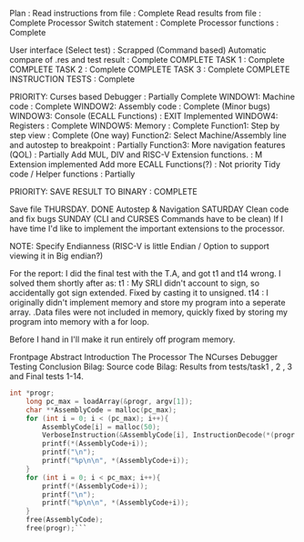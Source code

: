 
Plan :
Read instructions from file 					: Complete
Read results from file							: Complete
Processor Switch statement  					: Complete
	Processor functions							: Complete

User interface (Select test)					: Scrapped (Command based)
Automatic compare of .res and test result 		: Complete
COMPLETE TASK 1									: Complete
COMPLETE TASK 2									: Complete
COMPLETE TASK 3									: Complete
COMPLETE INSTRUCTION TESTS						: Complete

PRIORITY: Curses based Debugger					: Partially Complete
	WINDOW1: Machine code 						: Complete
	WINDOW2: Assembly code 						: Complete (Minor bugs)
	WINDOW3: Console (ECALL Functions) 			: EXIT Implemented
	WINDOW4: Registers 							: Complete
	WINDOW5: Memory 							: Complete
	Function1: Step by step view				: Complete (One way)
	Function2: Select Machine/Assembly line 
			   and autostep to breakpoint 		: Partially
	Function3: More navigation features (QOL)	: Partially
Add MUL, DIV and RISC-V Extension functions. 	: M Extension implemented
Add more ECALL Functions(?)						: Not priority
Tidy code / Helper functions 				   	: Partially


PRIORITY: SAVE RESULT TO BINARY					: COMPLETE

Save file THURSDAY. DONE
Autostep & Navigation SATURDAY
Clean code and fix bugs SUNDAY (CLI and CURSES Commands have to be clean)
If I have time I'd like to implement the important extensions to the processor.

NOTE: Specify Endianness (RISC-V is little Endian / Option to support viewing it in Big endian?)


For the report: I did the final test with the T.A, and got t1 and t14 wrong. I solved them shortly after as:
t1 : My SRLI didn't account to sign, so accidentally got sign extended. Fixed by casting it to unsigned.
t14 : I originally didn't implement memory and store my program into a seperate array. .Data files were not included in memory, quickly fixed by storing my program into memory with a for loop.

Before I hand in I'll make it run entirely off program memory.

Frontpage
Abstract
Introduction
The Processor
The NCurses Debugger
Testing
Conclusion
Bilag: Source code
Bilag: Results from tests/task1 , 2 , 3 and Final tests 1-14.


```C
int *progr;
	long pc_max = loadArray(&progr, argv[1]);
	char **AssemblyCode = malloc(pc_max);
	for (int i = 0; i < (pc_max); i++){
		AssemblyCode[i] = malloc(50);
		VerboseInstruction(&AssemblyCode[i], InstructionDecode(*(progr + i)), i*4);	
		printf(*(AssemblyCode+i));
		printf("\n");
		printf("%p\n\n", *(AssemblyCode+i));
	}
	for (int i = 0; i < pc_max; i++){
		printf(*(AssemblyCode+i));
		printf("\n");
		printf("%p\n\n", *(AssemblyCode+i));
	}
	free(AssemblyCode);
	free(progr);```